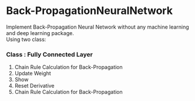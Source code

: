 # Back-PropagationNeuralNetwork
Implement Back-Propagation Neural Network without any machine learning and deep learning package.<br>
Using two class:<br>

### Class : Fully Connected Layer<br>
  1. Chain Rule Calculation for Back-Propagation
  2. Update Weight
  3. Show
  4. Reset Derivative
  5. Chain Rule Calculation for Back-Propagation
